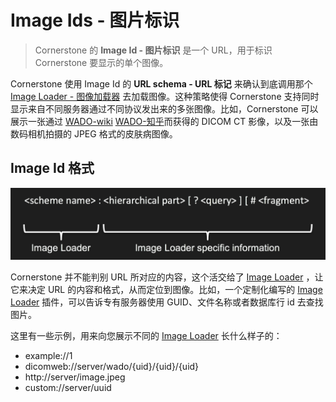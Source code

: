 # Image Ids - 图片标识

> Cornerstone 的 **Image Id - 图片标识** 是一个 URL，用于标识 Cornerstone 要显示的单个图像。

Cornerstone 使用 Image Id 的 **URL schema - URL 标记** 来确认到底调用那个 [Image Loader - 图像加载器](image-loaders.md) 去加载图像。这种策略使得 Cornerstone 支持同时显示来自不同服务器通过不同协议发出来的多张图像。比如，Cornerstone 可以展示一张通过 [WADO-wiki](https://en.wikipedia.org/wiki/DICOMweb) [WADO-知乎](https://zhuanlan.zhihu.com/p/58203768)而获得的 DICOM CT 影像，以及一张由数码相机拍摄的 JPEG 格式的皮肤病图像。

## Image Id 格式
![Image Id format](/assets/img/image-id-format.png)

Cornerstone 并不能判别 URL 所对应的内容，这个活交给了 [Image Loader](image-loaders.md) ，让它来决定 URL 的内容和格式，从而定位到图像。比如，一个定制化编写的 [Image Loader](image-loaders.md)  插件，可以告诉专有服务器使用 GUID、文件名称或者数据库行 id 去查找图片。

这里有一些示例，用来向您展示不同的 [Image Loader](image-loaders.md) 长什么样子的：
* example://1
* dicomweb://server/wado/{uid}/{uid}/{uid}
* http://server/image.jpeg
* custom://server/uuid
